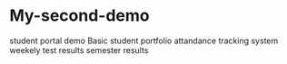 # My-second-demo
student portal demo
Basic student portfolio
attandance tracking system
weekely test results
semester results
